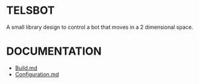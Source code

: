 # TELSBOT #

A small library design to control a bot that moves in a 2 dimensional space.

# DOCUMENTATION #

* [Build.md](/docs/build.md "Build.md") 
* [Configuration.md](/docs/configuration.md "Configuration.md")